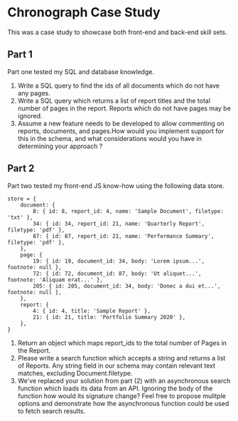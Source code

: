 # Chronograph Case Study

This was a case study to showcase both front-end and back-end skill sets.

## Part 1

Part one tested my SQL and database knowledge.

1. Write a SQL query to find the ids of all documents which do not have any pages.
2. Write a SQL query which returns a list of report titles and the total number of pages in the report. Reports which do not have pages may be ignored.
3. Assume a new feature needs to be developed to allow commenting on reports, documents, and pages.How would you implement support for this in the schema, and what considerations would you have in determining your approach ?


## Part 2

Part two tested my front-end JS know-how using the following data store.

```
store = {
    document: {
        8: { id: 8, report_id: 4, name: 'Sample Document', filetype: 'txt' },
        34: { id: 34, report_id: 21, name: 'Quarterly Report', filetype: 'pdf' },
        87: { id: 87, report_id: 21, name: 'Performance Summary', filetype: 'pdf' },
    },
    page: {
        19: { id: 19, document_id: 34, body: 'Lorem ipsum...', footnote: null },
        72: { id: 72, document_id: 87, body: 'Ut aliquet...', footnote: 'Aliquam erat...' },
        205: { id: 205, document_id: 34, body: 'Donec a dui et...', footnote: null },
    },
    report: {
        4: { id: 4, title: 'Sample Report' },
        21: { id: 21, title: 'Portfolio Summary 2020' },
    },
}
```

1. Return an object which maps report_ids to the total number of Pages in the Report.
2. Please write a search function which accepts a string and returns a list of Reports. Any string field in our schema may contain relevant text matches, excluding Document.filetype.
3. We've replaced your solution from part (2) with an asynchronous search function which loads its data from an API. Ignoring the body of the function how would its signature change? Feel free to propose mulitple options and demonstrate how the asynchronous function could be used to fetch search results.
